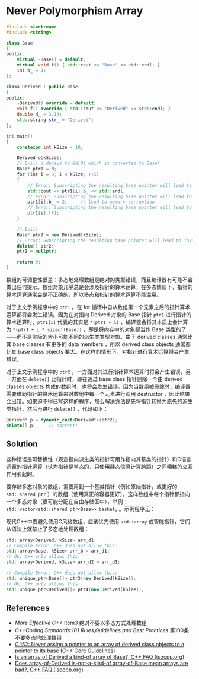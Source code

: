 # Never Polymorphism Array

```cpp
#include <iostream>
#include <string>

class Base
{
public:
	virtual ~Base() = default;
	virtual void f() { std::cout << "Base" << std::endl; }
	int b_ = 1;
};

class Derived : public Base
{
public:
	~Derived() override = default;
	void f() override { std::cout << "Derived" << std::endl; }
	double d_ = 3.14;
	std::string str_ = "Derived";
};

int main()
{
	constexpr int kSize = 10;

	Derived d[kSize];
	// Evil: d decays to &d[0] which is converted to Base*
	Base* ptr1 = d;
	for (int i = 0; i < kSize; ++i)
	{
		// Error: Subscripting the resulting base pointer will lead to invalid object access and probably to memory corruption.
		std::cout << ptr1[i].b_ << std::endl;
		// Error: Subscripting the resulting base pointer will lead to invalid object access and probably to memory corruption.
		ptr1[i].b_ = 2;		// lead to memory corruption
		// Error: Subscripting the resulting base pointer will lead to invalid object access and probably to memory corruption.
		ptr1[i].f();
	}

	// Evil!
	Base* ptr2 = new Derived[kSize];
	// Error: Subscripting the resulting base pointer will lead to invalid object access and probably to memory corruption.
	delete[] ptr2;
	ptr2 = nullptr;

	return 0;
}

```



数组的可调整性很差：多态地处理数组是绝对的类型错误，而且编译器有可能不会做出任何提示。数组对象几乎总是会涉及指针的算术运算，在多态情形下，指针的算术运算通常会是不正确的，所以多态和指针的算术运算不能混用。

对于上文示例程序中的 `ptr1` ，在 for 循环中自从数组第一个元素之后的指针算术运算都将会发生错误。因为在对指向 Derived 对象的 Base 指针 `ptr1` 进行指针的算术运算时，`ptr1[i]` 代表的其实是 `*(ptr1 + i)` ，编译器会将其本质上会计算为 `*(ptr1 + i * sizeof(Base))` ，即是将内存中的对象都当作 Base 类型的了——而不是实际的大小可能不同的派生类类型对象。由于 derived classes 通常比其 base classes 有更多的  data members ，所以 derived class objects 通常都比其 base class objects 要大。在这样的情形下，对指针进行算术运算将会产生错误。

对于上文示例程序中的 `ptr2` ，一方面对其进行指针算术运算时将会产生错误，另一方面在 `delete[]` 此指针时，即在通过 base class 指针删除一个由 derived classes objects 构成的数组时，也将会发生错误。因为当数组被删除时，编译器需要借助指针的算术运算来对数组中每一个元素进行调用 destructor ，因此结果会出错。如果迫不得已写这样的程序，那么解决方法是先将指针转换为原先的派生类指针，然后再进行 `delete[]` ，代码如下：

```cpp
Derived* p = dynamic_cast<Derived*>(ptr2);
delete[] p;		// correct!
```

## Solution

这种错误是可替换性（规定指向派生类的指针可用作指向其基类的指针）和C语言遗留的指针运算（认为指针是单态的，只使用静态信息计算跨距）之间糟糕的交互作用引起的。 

要存储多态对象的数组，需要用到一个基类指针（例如原始指针，或更好的 `std::shared_ptr` ）的数组（使用真正的容器更好），这样数组中每个指针都指向一个多态对象（很可能分配在自由存储区中），举例： `std::vector<std::shared_ptr<Base>> basket;` 。示例程序见：

现代C++中要避免使用C风格数组，应该优先使用 `std::array` 或智能指针，它们从语法上就禁止了多态地处理数组：

```cpp
std::array<Derived, kSize> arr_d1;
// Compile Error: C++ does not allow this:
std::array<Base, kSize> arr_b = arr_d1;
// Ok: C++ only allows this:
std::array<Derived, kSize> arr_d2 = arr_d1;

// Compile Error: C++ does not allow this:
std::unique_ptr<Base[]> ptr3(new Derived[kSize]);
// Ok: C++ only allows this:
std::unique_ptr<Derived[]> ptr4(new Derived[kSize]);
```

## References

- *More Effective C++* Item3 绝对不要以多态方式处理数组
- *C++Coding Standards:101 Rules,Guidelines,and Best Practices* 第100条 不要多态地处理数组
- [C.152: Never assign a pointer to an array of derived class objects to a pointer to its base (C++ Core Guidelines)](http://isocpp.github.io/CppCoreGuidelines/CppCoreGuidelines#Rh-array)
- [Is an array of Derived a kind-of array of Base?, C++ FAQ (isocpp.org)](https://isocpp.org/wiki/faq/proper-inheritance#array-derived-vs-base)
- [Does array-of-Derived is-not-a-kind-of array-of-Base mean arrays are bad?, C++ FAQ (isocpp.org)](https://isocpp.org/wiki/faq/proper-inheritance#arrays-are-covariant)

